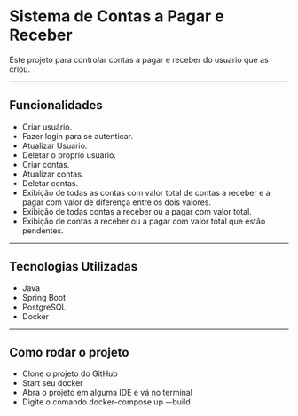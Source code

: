 # Sistema de Contas a Pagar e Receber

Este projeto para controlar contas a pagar e receber do usuario que as criou.  

---

## Funcionalidades
- Criar usuário.
- Fazer login para se autenticar.
- Atualizar Usuario.
- Deletar o proprio usuario.
- Criar contas.
- Atualizar contas.
- Deletar contas.
- Exibição de todas as contas com valor total de contas a receber e a pagar com valor de diferença entre os dois valores.
- Exibição de todas contas a receber ou a pagar com valor total.
- Exibição de contas a receber ou a pagar com valor total que estão pendentes.

---

## Tecnologias Utilizadas
- Java
- Spring Boot
- PostgreSQL
- Docker

---

## Como rodar o projeto
- Clone o projeto do GitHub
- Start seu docker
- Abra o projeto em alguma IDE e vá no terminal
- Digite o comando docker-compose up --build
  
